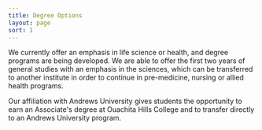 ```yaml
---
title: Degree Options
layout: page
sort: 1
---
```


We currently offer an emphasis in life science or health, and degree programs are being 
developed. We are able to offer the first two years of general studies with an emphasis 
in the sciences, which can be transferred to another institute in order to continue in 
pre-medicine, nursing or allied health programs.

Our affiliation with Andrews University gives students the opportunity to earn an Associate's 
degree at Ouachita Hills College and to transfer directly to an Andrews University program.